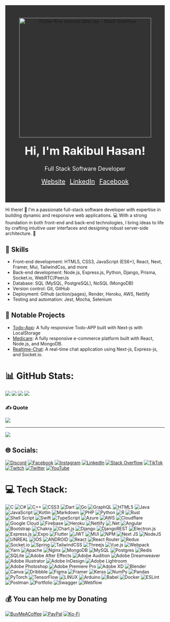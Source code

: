 <div align="center" style="background-image: url(''); background-color: #333333; padding: 40px;">
  <!-- Add your logo or profile picture -->
<!--       <img src="https://avatars.githubusercontent.com/u/108168071?v=4" alt="Your Name" width="400" height="400" style="border-radius:50%"> -->

  <img src="https://media.giphy.com/media/v1.Y2lkPTc5MGI3NjExMmNmOTk5NjZmOTIyOWQyMDU3ZmVjMDQwYWJlY2ZlMTIzMDMxYWRkZiZlcD12MV9pbnRlcm5hbF9naWZzX2dpZklkJmN0PWc/CfHZjBuJ3ZnLlKmF7n/giphy.gif" jsaction="VQAsE" class="r48jcc pT0Scc iPVvYb" style="max-width: 480px; height: 377px; margin: 0px; width: 417px;" alt="Flutter Rive animate after tap - Stack Overflow" jsname="kn3ccd">
  
  
  <!-- Add your name and a catchy headline -->
  <h1 style="color: white; font-size: 36px; margin-top: 20px;">Hi, I'm Rakibul Hasan!</h1>
  <p style="color: white; font-size: 18px;">Full Stack Software Developer</p>
  
  <!-- Add links to your social media profiles -->
  <p>
    <a href="#" style="color: white; font-size: 20px; margin-right: 10px;">Website</a>
    <a href="https://www.linkedin.com/in/rakibs511/" style="color: white; font-size: 20px; margin-right: 10px;">LinkedIn</a>
    <a href="https://www.facebook.com/Rakibs511" style="color: white; font-size: 20px;">Facebook</a>
  </p>
</div>


<p>
   Hi there! 👋 I'm a passionate full-stack software developer with expertise in building dynamic and responsive web applications. 💻 With a strong foundation in both front-end and back-end technologies, I bring ideas to life by crafting intuitive user interfaces and designing robust server-side architecture. 🚀
  </p>


<h2>🔧 Skills</h2>
  <ul>
    <li>Front-end development: HTML5, CSS3, JavaScript (ES6+), React, Next, Framer, Mui, TailwindCss, and more</li>
    <li>Back-end development: Node.js, Express.js, Python, Django, Prisma, Socket.io, WebRTC/PeerJs</li>
    <li>Database: SQL (MySQL, PostgreSQL), NoSQL (MongoDB)</li>
    <li>Version control: Git, GitHub</li>
    <li>Deployment: Github (action/pages), Render, Heroku, AWS, Netlify</li>
    <li>Testing and automation: Jest, Mocha, Selenium</li>
  </ul>


  <h2>🚀 Notable Projects</h2>
  <ul>
    <li><a href="https://github.com/Rakibs511/TodoApp">Todo-App</a>: A fully responsive Todo-APP built with Next-js with LocalStorage</li>
    <li><a href="https://github.com/Rakibs511/medicare-html-css">Medicare</a>: A fully responsive e-commerce platform built with React, Node.js, and MongoDB.</li>
    <li><a href="https://github.com/Rakibs511/chat-app">Realtime-Chat</a>: A real-time chat application using Next-js, Express-js, and Socket.io.</li>
  </ul>



# 📊 GitHub Stats:
![](https://github-readme-stats.vercel.app/api?username=Rakibs511&theme=radical&hide_border=true&include_all_commits=true&count_private=true)
![](https://github-contributor-stats.vercel.app/api?username=Rakibs511&limit=5&theme=radical&hide_border=true&combine_all_yearly_contributions=true)
![](https://github-readme-streak-stats.herokuapp.com/?user=Rakibs511&theme=radical&hide_border=true)
![](https://github-readme-stats.vercel.app/api/top-langs/?username=Rakibs511&theme=radical&hide_border=true&include_all_commits=true&count_private=true&layout=compact)


### ✍️ Quote
![](https://quotes-github-readme.vercel.app/api?type=horizontal&theme=radical)

---
[![](https://visitcount.itsvg.in/api?id=Rakibs511&icon=5&color=6)](https://visitcount.itsvg.in)

  
## 🌐 Socials:
[![Discord](https://img.shields.io/badge/Discord-%237289DA.svg?logo=discord&logoColor=white)](https://discord.gg/Rakibs511) [![Facebook](https://img.shields.io/badge/Facebook-%231877F2.svg?logo=Facebook&logoColor=white)](https://facebook.com/Rakibs511) [![Instagram](https://img.shields.io/badge/Instagram-%23E4405F.svg?logo=Instagram&logoColor=white)](https://instagram.com/Rakibs511) [![LinkedIn](https://img.shields.io/badge/LinkedIn-%230077B5.svg?logo=linkedin&logoColor=white)](https://linkedin.com/in/Rakibs511) [![Stack Overflow](https://img.shields.io/badge/-Stackoverflow-FE7A16?logo=stack-overflow&logoColor=white)](https://stackoverflow.com/users/Rakibs511) [![TikTok](https://img.shields.io/badge/TikTok-%23000000.svg?logo=TikTok&logoColor=white)](https://tiktok.com/@Rakibs511) [![Twitch](https://img.shields.io/badge/Twitch-%239146FF.svg?logo=Twitch&logoColor=white)](https://twitch.tv/Rakibs511) [![Twitter](https://img.shields.io/badge/Twitter-%231DA1F2.svg?logo=Twitter&logoColor=white)](https://twitter.com/Rakibs511) [![YouTube](https://img.shields.io/badge/YouTube-%23FF0000.svg?logo=YouTube&logoColor=white)](https://youtube.com/@Rakibs511) 

# 💻 Tech Stack:
![C](https://img.shields.io/badge/c-%2300599C.svg?style=plastic&logo=c&logoColor=white) ![C#](https://img.shields.io/badge/c%23-%23239120.svg?style=plastic&logo=c-sharp&logoColor=white) ![C++](https://img.shields.io/badge/c++-%2300599C.svg?style=plastic&logo=c%2B%2B&logoColor=white) ![CSS3](https://img.shields.io/badge/css3-%231572B6.svg?style=plastic&logo=css3&logoColor=white) ![Dart](https://img.shields.io/badge/dart-%230175C2.svg?style=plastic&logo=dart&logoColor=white) ![Go](https://img.shields.io/badge/go-%2300ADD8.svg?style=plastic&logo=go&logoColor=white) ![GraphQL](https://img.shields.io/badge/-GraphQL-E10098?style=plastic&logo=graphql&logoColor=white) ![HTML5](https://img.shields.io/badge/html5-%23E34F26.svg?style=plastic&logo=html5&logoColor=white) ![Java](https://img.shields.io/badge/java-%23ED8B00.svg?style=plastic&logo=java&logoColor=white) ![JavaScript](https://img.shields.io/badge/javascript-%23323330.svg?style=plastic&logo=javascript&logoColor=%23F7DF1E) ![Kotlin](https://img.shields.io/badge/kotlin-%230095D5.svg?style=plastic&logo=kotlin&logoColor=white) ![Markdown](https://img.shields.io/badge/markdown-%23000000.svg?style=plastic&logo=markdown&logoColor=white) ![PHP](https://img.shields.io/badge/php-%23777BB4.svg?style=plastic&logo=php&logoColor=white) ![Python](https://img.shields.io/badge/python-3670A0?style=plastic&logo=python&logoColor=ffdd54) ![R](https://img.shields.io/badge/r-%23276DC3.svg?style=plastic&logo=r&logoColor=white) ![Rust](https://img.shields.io/badge/rust-%23000000.svg?style=plastic&logo=rust&logoColor=white) ![Shell Script](https://img.shields.io/badge/shell_script-%23121011.svg?style=plastic&logo=gnu-bash&logoColor=white) ![Swift](https://img.shields.io/badge/swift-F54A2A?style=plastic&logo=swift&logoColor=white) ![TypeScript](https://img.shields.io/badge/typescript-%23007ACC.svg?style=plastic&logo=typescript&logoColor=white) ![Azure](https://img.shields.io/badge/azure-%230072C6.svg?style=plastic&logo=azure-devops&logoColor=white) ![AWS](https://img.shields.io/badge/AWS-%23FF9900.svg?style=plastic&logo=amazon-aws&logoColor=white) ![Cloudflare](https://img.shields.io/badge/Cloudflare-F38020?style=plastic&logo=Cloudflare&logoColor=white) ![Google Cloud](https://img.shields.io/badge/Google%20Cloud-%234285F4.svg?style=plastic&logo=google-cloud&logoColor=white) ![Firebase](https://img.shields.io/badge/firebase-%23039BE5.svg?style=plastic&logo=firebase) ![Heroku](https://img.shields.io/badge/heroku-%23430098.svg?style=plastic&logo=heroku&logoColor=white) ![Netlify](https://img.shields.io/badge/netlify-%23000000.svg?style=plastic&logo=netlify&logoColor=#00C7B7) ![.Net](https://img.shields.io/badge/.NET-5C2D91?style=plastic&logo=.net&logoColor=white) ![Angular](https://img.shields.io/badge/angular-%23DD0031.svg?style=plastic&logo=angular&logoColor=white) ![Bootstrap](https://img.shields.io/badge/bootstrap-%23563D7C.svg?style=plastic&logo=bootstrap&logoColor=white) ![Chakra](https://img.shields.io/badge/chakra-%234ED1C5.svg?style=plastic&logo=chakraui&logoColor=white) ![Chart.js](https://img.shields.io/badge/chart.js-F5788D.svg?style=plastic&logo=chart.js&logoColor=white) ![Django](https://img.shields.io/badge/django-%23092E20.svg?style=plastic&logo=django&logoColor=white) ![DjangoREST](https://img.shields.io/badge/DJANGO-REST-ff1709?style=plastic&logo=django&logoColor=white&color=ff1709&labelColor=gray) ![Electron.js](https://img.shields.io/badge/Electron-191970?style=plastic&logo=Electron&logoColor=white) ![Express.js](https://img.shields.io/badge/express.js-%23404d59.svg?style=plastic&logo=express&logoColor=%2361DAFB) ![Expo](https://img.shields.io/badge/expo-1C1E24?style=plastic&logo=expo&logoColor=#D04A37) ![Flutter](https://img.shields.io/badge/Flutter-%2302569B.svg?style=plastic&logo=Flutter&logoColor=white) ![JWT](https://img.shields.io/badge/JWT-black?style=plastic&logo=JSON%20web%20tokens) ![MUI](https://img.shields.io/badge/MUI-%230081CB.svg?style=plastic&logo=material-ui&logoColor=white) ![NPM](https://img.shields.io/badge/NPM-%23000000.svg?style=plastic&logo=npm&logoColor=white) ![Next JS](https://img.shields.io/badge/Next-black?style=plastic&logo=next.js&logoColor=white) ![NodeJS](https://img.shields.io/badge/node.js-6DA55F?style=plastic&logo=node.js&logoColor=white) ![UNREAL](https://img.shields.io/badge/unreal-%2320232a.svg?style=plastic&logo=unreal-engine&logoColor=white) ![IOS](https://img.shields.io/badge/IOS-%2320232a.svg?style=plastic&logo=apple&logoColor=white) ![ANDROID](https://img.shields.io/badge/android-%2320232a.svg?style=plastic&logo=android&logoColor=%a4c639) ![React](https://img.shields.io/badge/react-%2320232a.svg?style=plastic&logo=react&logoColor=%2361DAFB) ![React Router](https://img.shields.io/badge/React_Router-CA4245?style=plastic&logo=react-router&logoColor=white) ![Redux](https://img.shields.io/badge/redux-%23593d88.svg?style=plastic&logo=redux&logoColor=white) ![Socket.io](https://img.shields.io/badge/Socket.io-black?style=plastic&logo=socket.io&badgeColor=010101) ![Spring](https://img.shields.io/badge/spring-%236DB33F.svg?style=plastic&logo=spring&logoColor=white) ![TailwindCSS](https://img.shields.io/badge/tailwindcss-%2338B2AC.svg?style=plastic&logo=tailwind-css&logoColor=white) ![Threejs](https://img.shields.io/badge/threejs-black?style=plastic&logo=three.js&logoColor=white) ![Vue.js](https://img.shields.io/badge/vuejs-%2335495e.svg?style=plastic&logo=vuedotjs&logoColor=%234FC08D) ![Webpack](https://img.shields.io/badge/webpack-%238DD6F9.svg?style=plastic&logo=webpack&logoColor=black) ![Yarn](https://img.shields.io/badge/yarn-%232C8EBB.svg?style=plastic&logo=yarn&logoColor=white) ![Apache](https://img.shields.io/badge/apache-%23D42029.svg?style=plastic&logo=apache&logoColor=white) ![Nginx](https://img.shields.io/badge/nginx-%23009639.svg?style=plastic&logo=nginx&logoColor=white) ![MongoDB](https://img.shields.io/badge/MongoDB-%234ea94b.svg?style=plastic&logo=mongodb&logoColor=white) ![MySQL](https://img.shields.io/badge/mysql-%2300f.svg?style=plastic&logo=mysql&logoColor=white) ![Postgres](https://img.shields.io/badge/postgres-%23316192.svg?style=plastic&logo=postgresql&logoColor=white) ![Redis](https://img.shields.io/badge/redis-%23DD0031.svg?style=plastic&logo=redis&logoColor=white) ![SQLite](https://img.shields.io/badge/sqlite-%2307405e.svg?style=plastic&logo=sqlite&logoColor=white) ![Adobe After Effects](https://img.shields.io/badge/Adobe%20After%20Effects-9999FF.svg?style=plastic&logo=Adobe%20After%20Effects&logoColor=white) ![Adobe Audition](https://img.shields.io/badge/Adobe%20Audition-9999FF.svg?style=plastic&logo=Adobe%20Audition&logoColor=white) ![Adobe Dreamweaver](https://img.shields.io/badge/Adobe%20Dreamweaver-FF61F6.svg?style=plastic&logo=Adobe%20Dreamweaver&logoColor=white) ![Adobe Illustrator](https://img.shields.io/badge/adobeillustrator-%23FF9A00.svg?style=plastic&logo=adobeillustrator&logoColor=white) ![Adobe InDesign](https://img.shields.io/badge/Adobe%20InDesign-49021F?style=plastic&logo=adobeindesign&logoColor=white) ![Adobe Lightroom](https://img.shields.io/badge/Adobe%20Lightroom-31A8FF.svg?style=plastic&logo=Adobe%20Lightroom&logoColor=white) ![Adobe Photoshop](https://img.shields.io/badge/adobephotoshop-%2331A8FF.svg?style=plastic&logo=adobephotoshop&logoColor=white) ![Adobe Premiere Pro](https://img.shields.io/badge/Adobe%20Premiere%20Pro-9999FF.svg?style=plastic&logo=Adobe%20Premiere%20Pro&logoColor=white) ![Adobe XD](https://img.shields.io/badge/Adobe%20XD-470137?style=plastic&logo=Adobe%20XD&logoColor=#FF61F6) ![Blender](https://img.shields.io/badge/blender-%23F5792A.svg?style=plastic&logo=blender&logoColor=white) ![Canva](https://img.shields.io/badge/Canva-%2300C4CC.svg?style=plastic&logo=Canva&logoColor=white) ![Dribbble](https://img.shields.io/badge/Dribbble-EA4C89?style=plastic&logo=dribbble&logoColor=white) 	![Figma](https://img.shields.io/badge/figma-%23F24E1E.svg?style=plastic&logo=figma&logoColor=white) ![Framer](https://img.shields.io/badge/Framer-black?style=plastic&logo=framer&logoColor=blue) ![Keras](https://img.shields.io/badge/Keras-%23D00000.svg?style=plastic&logo=Keras&logoColor=white) ![NumPy](https://img.shields.io/badge/numpy-%23013243.svg?style=plastic&logo=numpy&logoColor=white) ![Pandas](https://img.shields.io/badge/pandas-%23150458.svg?style=plastic&logo=pandas&logoColor=white) ![PyTorch](https://img.shields.io/badge/PyTorch-%23EE4C2C.svg?style=plastic&logo=PyTorch&logoColor=white) ![TensorFlow](https://img.shields.io/badge/TensorFlow-%23FF6F00.svg?style=plastic&logo=TensorFlow&logoColor=white) ![LINUX](https://img.shields.io/badge/Linux-FCC624?style=plastic&logo=linux&logoColor=black) ![Arduino](https://img.shields.io/badge/-Arduino-00979D?style=plastic&logo=Arduino&logoColor=white) ![Babel](https://img.shields.io/badge/Babel-F9DC3e?style=plastic&logo=babel&logoColor=black) ![Docker](https://img.shields.io/badge/docker-%230db7ed.svg?style=plastic&logo=docker&logoColor=white) ![ESLint](https://img.shields.io/badge/ESLint-4B3263?style=plastic&logo=eslint&logoColor=white) ![Postman](https://img.shields.io/badge/Postman-FF6C37?style=plastic&logo=postman&logoColor=white) ![Portfolio](https://img.shields.io/badge/Portfolio-%23000000.svg?style=plastic&logo=firefox&logoColor=#FF7139) ![Swagger](https://img.shields.io/badge/-Swagger-%23Clojure?style=plastic&logo=swagger&logoColor=white) ![Webflow](https://img.shields.io/badge/Webflow-4353FF?style=plastic&logo=webflow&logoColor=white)



  ## 💰 You can help me by Donating
  [![BuyMeACoffee](https://img.shields.io/badge/Buy%20Me%20a%20Coffee-ffdd00?style=for-the-badge&logo=buy-me-a-coffee&logoColor=black)](https://buymeacoffee.com/Rakibs511) [![PayPal](https://img.shields.io/badge/PayPal-00457C?style=for-the-badge&logo=paypal&logoColor=white)](https://paypal.me/Rakibs511) [![Ko-Fi](https://img.shields.io/badge/Ko--fi-F16061?style=for-the-badge&logo=ko-fi&logoColor=white)](https://ko-fi.com/Rakibs511) 
  
<!-- Proudly created with GPRM ( https://gprm.itsvg.in ) -->
